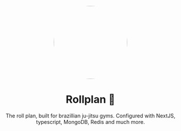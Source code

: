 <div align="center"><a name="readme-top"></a>

<a href="url"><img src="https://i.imgur.com/kB0D1Pz.png" height="auto" width="200" style="border-radius:50%"></a>

# Rollplan 🥋 

The roll plan, built for brazillian ju-jitsu gyms. Configured with NextJS, typescript, MongoDB, Redis and much more. 



